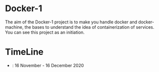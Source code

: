 # Docker-1
The aim of the Docker-1 project is to make you handle docker and docker-machine, the bases to understand the idea of containerization of services. You can see this project as an initiation.

# TimeLine

-  : 16 November  - 16 December 2020
